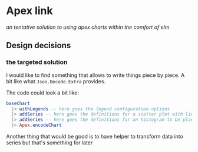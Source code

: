 # Apex link

*an tentative solution to using apex charts within the comfort of elm*

## Design decisions

### the targeted solution

I would like to find something that allows to write things piece by piece.
A bit like what `Json.Decode.Extra` provides. 

The code could look a bit like: 

```elm
baseChart 
  |> withLegends -- here goes the legend configuration options
  |> addSeries -- here goes the definitions for a scatter plot with lines
  |> addSeries -- here goes the definitions for an histogram to be placed behind the line series
  |> Apex.encodeChart
```


Another thing that would be good is to have helper to transform data into series but that's something for later
